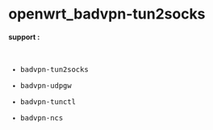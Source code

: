 # openwrt_badvpn-tun2socks
<h4>support :</h4>
<pre>
<ul>
<li>badvpn-tun2socks</li>
<li>badvpn-udpgw</li>
<li>badvpn-tunctl</li>
<li>badvpn-ncs</li>
</ul>
</pre>
